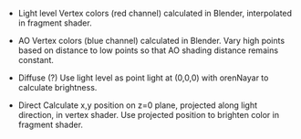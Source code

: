 - Light level
Vertex colors (red channel) calculated in Blender, interpolated in fragment shader.

- AO
Vertex colors (blue channel) calculated in Blender. Vary high points based on distance to low points so that AO shading distance remains constant.

- Diffuse (?)
Use light level as point light at (0,0,0) with orenNayar to calculate brightness.

- Direct
Calculate x,y position on z=0 plane, projected along light direction, in vertex shader. Use projected position to brighten color in fragment shader.